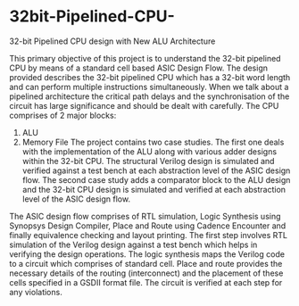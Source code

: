 # 32bit-Pipelined-CPU-
32-bit Pipelined CPU design with New ALU Architecture

This primary objective of this project is to understand the 32-bit pipelined CPU by means of a standard cell based ASIC Design Flow. The design provided describes the 32-bit pipelined CPU which has a 32-bit word length and can perform multiple instructions simultaneously. When we talk about a pipelined architecture the critical path delays and the synchronisation of the circuit has large significance and should be dealt with carefully. The CPU comprises of 2 major blocks:
1)	ALU
2)	Memory File 
The project contains two case studies. The first one deals with the implementation of the ALU along with various adder designs within the 32-bit CPU. The structural Verilog design is simulated and verified against a test bench at each abstraction level of the ASIC design flow. The second case study adds a comparator block to the ALU design and the 32-bit CPU design is simulated and verified at each abstraction level of the ASIC design flow.   

The ASIC design flow comprises of RTL simulation, Logic Synthesis using Synopsys Design Compiler, Place and Route using Cadence Encounter and finally equivalence checking and layout printing. The first step involves RTL simulation of the Verilog design against a test bench which helps in verifying the design operations. The logic synthesis maps the Verilog code to a circuit which comprises of standard cell. Place and route provides the necessary details of the routing (interconnect) and the placement of these cells specified in a GSDII format file. The circuit is verified at each step for any violations. 
